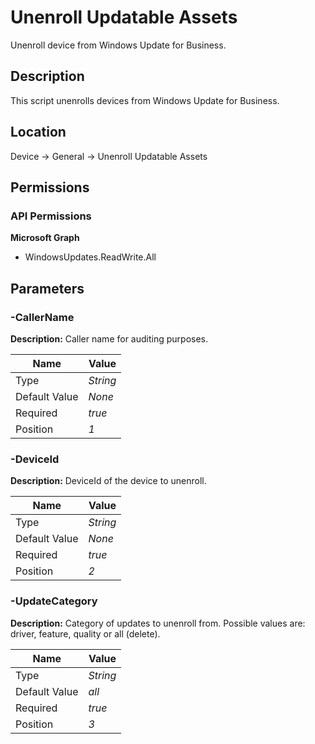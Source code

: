 # Unenroll Updatable Assets

Unenroll device from Windows Update for Business.

## Description

This script unenrolls devices from Windows Update for Business.

## Location

Device &rarr; General &rarr; Unenroll Updatable Assets

## Permissions

### API Permissions

**Microsoft Graph**
- WindowsUpdates.ReadWrite.All

## Parameters

### -CallerName

**Description:** Caller name for auditing purposes. 

| Name | Value |
|---|---|
| Type | _String_ |
| Default Value | _None_ |
| Required | _true_ |
| Position | _1_ |

### -DeviceId

**Description:** DeviceId of the device to unenroll. 

| Name | Value |
|---|---|
| Type | _String_ |
| Default Value | _None_ |
| Required | _true_ |
| Position | _2_ |

### -UpdateCategory

**Description:** Category of updates to unenroll from. Possible values are: driver, feature, quality or all (delete). 

| Name | Value |
|---|---|
| Type | _String_ |
| Default Value | _all_ |
| Required | _true_ |
| Position | _3_ |


